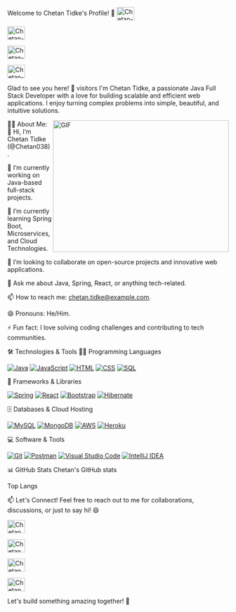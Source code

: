 Welcome to Chetan Tidke's Profile! 👋
<a href="https://www.linkedin.com/in/your-linkedin-profile" target="_blank"><img align="center" src="https://raw.githubusercontent.com/rahuldkjain/github-profile-readme-generator/master/src/images/icons/Social/linked-in-alt.svg" alt="Chetan-Tidke" height="30" width="40" /></a>
 
<a href="https://twitter.com/your-twitter-handle" target="_blank"><img align="center" src="https://raw.githubusercontent.com/rahuldkjain/github-profile-readme-generator/master/src/images/icons/Social/twitter.svg" alt="Chetan-Tidke" height="30" width="40" /></a>
 
<a href="https://www.instagram.com/your-instagram-handle" target="_blank"><img align="center" src="https://raw.githubusercontent.com/rahuldkjain/github-profile-readme-generator/master/src/images/icons/Social/instagram.svg" alt="Chetan-Tidke" height="30" width="40" /></a>
 
<a href="https://www.facebook.com/your-facebook-profile" target="_blank"><img align="center" src="https://raw.githubusercontent.com/rahuldkjain/github-profile-readme-generator/master/src/images/icons/Social/facebook.svg" alt="Chetan-Tidke" height="30" width="40" /></a>
 

Glad to see you here! 🌟 visitors
I'm Chetan Tidke, a passionate Java Full Stack Developer with a love for building scalable and efficient web applications. I enjoy turning complex problems into simple, beautiful, and intuitive solutions.

<img align="right" alt="GIF" src="https://media.giphy.com/media/L1R1tvI9svkIWwpVYr/giphy.gif" width="400" height="300" />
👨‍💻 About Me:
👋 Hi, I’m Chetan Tidke (@Chetan038).

🔭 I’m currently working on Java-based full-stack projects.

🌱 I’m currently learning Spring Boot, Microservices, and Cloud Technologies.

👯 I’m looking to collaborate on open-source projects and innovative web applications.

💬 Ask me about Java, Spring, React, or anything tech-related.

📫 How to reach me: chetan.tidke@example.com.

😄 Pronouns: He/Him.

⚡ Fun fact: I love solving coding challenges and contributing to tech communities.

🛠️ Technologies & Tools
👨‍💻 Programming Languages
<p> <a href="#"><img alt="Java" src="https://img.shields.io/badge/Java-007396.svg?logo=java&logoColor=white"></a> <a href="#"><img alt="JavaScript" src="https://img.shields.io/badge/JavaScript-F7DF1E.svg?logo=javascript&logoColor=black"></a> <a href="#"><img alt="HTML" src="https://img.shields.io/badge/HTML-E34F26.svg?logo=html5&logoColor=white"></a> <a href="#"><img alt="CSS" src="https://img.shields.io/badge/CSS-1572B6.svg?logo=css3&logoColor=white"></a> <a href="#"><img alt="SQL" src="https://custom-icon-badges.herokuapp.com/badge/SQL-025E8C.svg?logo=database&logoColor=white"></a> </p>
🧰 Frameworks & Libraries
<p> <a href="#"><img alt="Spring" src="https://img.shields.io/badge/Spring-6DB33F.svg?logo=spring&logoColor=white"></a> <a href="#"><img alt="React" src="https://img.shields.io/badge/React-20232a.svg?logo=react&logoColor=%2361DAFB"></a> <a href="#"><img alt="Bootstrap" src="https://img.shields.io/badge/Bootstrap-7952B3.svg?logo=bootstrap&logoColor=white"></a> <a href="#"><img alt="Hibernate" src="https://img.shields.io/badge/Hibernate-59666C.svg?logo=hibernate&logoColor=white"></a> </p>
🗄️ Databases & Cloud Hosting
<p> <a href="#"><img alt="MySQL" src="https://img.shields.io/badge/MySQL-00f.svg?logo=mysql&logoColor=white"></a> <a href="#"><img alt="MongoDB" src="https://img.shields.io/badge/MongoDB-4ea94b.svg?logo=mongodb&logoColor=white"></a> <a href="#"><img alt="AWS" src="https://img.shields.io/badge/AWS-232F3E.svg?logo=amazon-aws&logoColor=white"></a> <a href="#"><img alt="Heroku" src="https://img.shields.io/badge/Heroku-430098.svg?logo=heroku&logoColor=white"></a> </p>
💻 Software & Tools
<p> <a href="#"><img alt="Git" src="https://img.shields.io/badge/Git-F05033.svg?logo=git&logoColor=white"></a> <a href="#"><img alt="Postman" src="https://img.shields.io/badge/Postman-FF6C37.svg?logo=postman&logoColor=white"></a> <a href="#"><img alt="Visual Studio Code" src="https://img.shields.io/badge/Visual%20Studio%20Code-0078d7.svg?logo=visual-studio-code&logoColor=white"></a> <a href="#"><img alt="IntelliJ IDEA" src="https://img.shields.io/badge/IntelliJ%20IDEA-000000.svg?logo=intellij-idea&logoColor=white"></a> </p>
📊 GitHub Stats
Chetan's GitHub stats

Top Langs

📫 Let's Connect!
Feel free to reach out to me for collaborations, discussions, or just to say hi! 😄

<a href="https://github.com/Chetan038" target="_blank"><img align="center" src="https://raw.githubusercontent.com/rahuldkjain/github-profile-readme-generator/master/src/images/icons/Social/github.svg" alt="Chetan038" height="30" width="40" /></a>
 
<a href="https://leetcode.com/your-leetcode-profile" target="_blank"><img align="center" src="https://raw.githubusercontent.com/rahuldkjain/github-profile-readme-generator/master/src/images/icons/Social/leet-code.svg" alt="Chetan038" height="30" width="40" /></a>
 
<a href="https://stackoverflow.com/users/your-stackoverflow-id" target="_blank"><img align="center" src="https://raw.githubusercontent.com/rahuldkjain/github-profile-readme-generator/master/src/images/icons/Social/stack-overflow.svg" alt="Chetan038" height="30" width="40" /></a>
 
<a href="https://medium.com/@your-medium-handle" target="_blank"><img align="center" src="https://raw.githubusercontent.com/rahuldkjain/github-profile-readme-generator/master/src/images/icons/Social/medium.svg" alt="Chetan038" height="30" width="40" /></a>
 

Let's build something amazing together! 🚀
